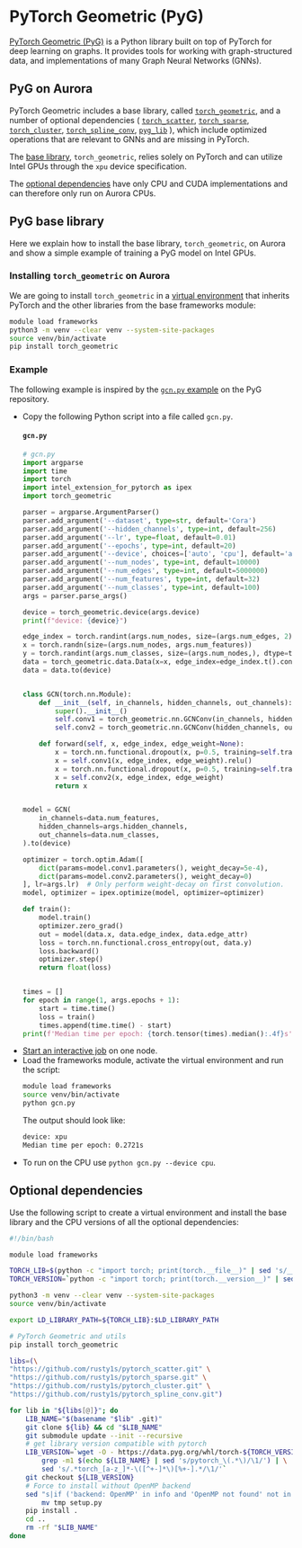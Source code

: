 #  PyTorch Geometric (PyG)

[PyTorch Geometric (PyG)](https://pyg.org/) is a Python library built on top of PyTorch for deep learning on graphs. 
It provides tools for working with graph-structured data, and implementations of many Graph Neural Networks (GNNs). 


## PyG on Aurora

PyTorch Geometric includes a base library, called [`torch_geometric`](https://github.com/pyg-team/pytorch_geometric), and a number of optional dependencies (
[`torch_scatter`](https://github.com/rusty1s/pytorch_scatter), 
[`torch_sparse`](https://github.com/rusty1s/pytorch_sparse), 
[`torch_cluster`](https://github.com/rusty1s/pytorch_cluster), 
[`torch_spline_conv`](https://github.com/rusty1s/pytorch_spline_conv), 
[`pyg_lib`](https://github.com/pyg-team/pyg-lib) 
), which include optimized operations that are relevant to GNNs and are missing in PyTorch. 

The [base library](#pyg-base-library), `torch_geometric`, relies solely on PyTorch and can utilize Intel GPUs through the `xpu` device specification. 

The [optional dependencies](#optional-dependencies) have only CPU and CUDA implementations and can therefore only run on Aurora CPUs.


## PyG base library 

Here we explain how to install the base library, `torch_geometric`, on Aurora and show a simple example of training a PyG model on Intel GPUs. 


### Installing `torch_geometric` on Aurora

We are going to install `torch_geometric` in a [virtual environment](../python.md#virtual-environments-via-venv) that inherits PyTorch and the other libraries from the base frameworks module:

```bash
module load frameworks
python3 -m venv --clear venv --system-site-packages
source venv/bin/activate
pip install torch_geometric
```


### Example

The following example is inspired by the [`gcn.py` example](https://github.com/pyg-team/pytorch_geometric/blob/master/examples/gcn.py) on the PyG repository. 

- Copy the following Python script into a  file called `gcn.py`.
  #### `gcn.py`
  ```python
  # gcn.py
  import argparse
  import time
  import torch
  import intel_extension_for_pytorch as ipex
  import torch_geometric
  
  parser = argparse.ArgumentParser()
  parser.add_argument('--dataset', type=str, default='Cora')
  parser.add_argument('--hidden_channels', type=int, default=256)
  parser.add_argument('--lr', type=float, default=0.01)
  parser.add_argument('--epochs', type=int, default=20)
  parser.add_argument('--device', choices=['auto', 'cpu'], default='auto', help='device to use')
  parser.add_argument('--num_nodes', type=int, default=10000)
  parser.add_argument('--num_edges', type=int, default=5000000)
  parser.add_argument('--num_features', type=int, default=32)
  parser.add_argument('--num_classes', type=int, default=100)
  args = parser.parse_args()
  
  device = torch_geometric.device(args.device)
  print(f"device: {device}")
  
  edge_index = torch.randint(args.num_nodes, size=(args.num_edges, 2), dtype=torch.long)
  x = torch.randn(size=(args.num_nodes, args.num_features))
  y = torch.randint(args.num_classes, size=(args.num_nodes,), dtype=torch.long)
  data = torch_geometric.data.Data(x=x, edge_index=edge_index.t().contiguous(), y=y, num_classes=(y.max()+1).item())
  data = data.to(device)
  
  
  class GCN(torch.nn.Module):
      def __init__(self, in_channels, hidden_channels, out_channels):
          super().__init__()
          self.conv1 = torch_geometric.nn.GCNConv(in_channels, hidden_channels)
          self.conv2 = torch_geometric.nn.GCNConv(hidden_channels, out_channels)
  
      def forward(self, x, edge_index, edge_weight=None):
          x = torch.nn.functional.dropout(x, p=0.5, training=self.training)
          x = self.conv1(x, edge_index, edge_weight).relu()
          x = torch.nn.functional.dropout(x, p=0.5, training=self.training)
          x = self.conv2(x, edge_index, edge_weight)
          return x
  
  
  model = GCN(
      in_channels=data.num_features,
      hidden_channels=args.hidden_channels,
      out_channels=data.num_classes,
  ).to(device)
  
  optimizer = torch.optim.Adam([
      dict(params=model.conv1.parameters(), weight_decay=5e-4),
      dict(params=model.conv2.parameters(), weight_decay=0)
  ], lr=args.lr)  # Only perform weight-decay on first convolution.
  model, optimizer = ipex.optimize(model, optimizer=optimizer)
  
  def train():
      model.train()
      optimizer.zero_grad()
      out = model(data.x, data.edge_index, data.edge_attr)
      loss = torch.nn.functional.cross_entropy(out, data.y)
      loss.backward()
      optimizer.step()
      return float(loss)
  
  
  times = []
  for epoch in range(1, args.epochs + 1):
      start = time.time()
      loss = train()
      times.append(time.time() - start)
  print(f'Median time per epoch: {torch.tensor(times).median():.4f}s')
  ```
- [Start an interactive job](../../running-jobs-aurora.md#submitting-a-job) on one node.
- Load the frameworks module, activate the virtual environment and run the script:
  ```bash
  module load frameworks
  source venv/bin/activate
  python gcn.py
  ```
  The output should look like:
  ```bash
  device: xpu
  Median time per epoch: 0.2721s
  ```
- To run on the CPU use `python gcn.py --device cpu`.


## Optional dependencies

Use the following script to create a virtual environment and install the base library and the CPU versions of all the optional dependencies:

```bash
#!/bin/bash 

module load frameworks

TORCH_LIB=$(python -c "import torch; print(torch.__file__)" | sed 's/__init__.py/lib/')
TORCH_VERSION=`python -c "import torch; print(torch.__version__)" | sed 's/^\([0-9.]*\).*/\1/'`

python3 -m venv --clear venv --system-site-packages
source venv/bin/activate

export LD_LIBRARY_PATH=${TORCH_LIB}:$LD_LIBRARY_PATH

# PyTorch Geometric and utils
pip install torch_geometric

libs=(\
"https://github.com/rusty1s/pytorch_scatter.git" \
"https://github.com/rusty1s/pytorch_sparse.git" \
"https://github.com/rusty1s/pytorch_cluster.git" \
"https://github.com/rusty1s/pytorch_spline_conv.git")

for lib in "${libs[@]}"; do
    LIB_NAME="$(basename "$lib" .git)"
    git clone ${lib} && cd "$LIB_NAME"
    git submodule update --init --recursive
    # get library version compatible with pytorch
    LIB_VERSION=`wget -O - https://data.pyg.org/whl/torch-${TORCH_VERSION}%2Bcpu.html 2>/dev/null | \
        grep -m1 $(echo ${LIB_NAME} | sed 's/pytorch_\(.*\)/\1/') | \
        sed 's/.*torch_[a-z_]*-\([^+-]*\)[%+-].*/\1/'`
    git checkout ${LIB_VERSION} 
    # Force to install without OpenMP backend
    sed "s|if ('backend: OpenMP' in info and 'OpenMP not found' not in info|if (False|g" setup.py > tmp && \
        mv tmp setup.py
    pip install .
    cd ..
    rm -rf "$LIB_NAME"
done
```


